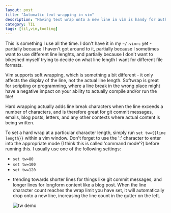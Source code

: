 ```yaml
---
layout: post
title: "Automatic text wrapping in vim"
description: "Having text wrap onto a new line in vim is handy for authoring emails, blog posts and other content"
category: TIL
tags: [til,vim,tooling]
---
```


This is something I use all the time. I don't have it in my `~/.vimrc` yet - partially because I
haven't got around to it, partially because I sometimes want to use different line lenghts, and
partially because I don't want to bikeshed myself trying to decide on what line length I want for
different file formats.

Vim supports soft wrapping, which is something a bit different - it only affects the display of the
line, not the actual line length. Softwrap is great for scripting or programming, where a line break
in the wrong place might have a negative impact on your ability to actually compile and/or run the
file!

Hard wrapping actually adds line break characters when the line exceeds a number of characters, and
is therefore great for git commit messages, emails, blog posts, letters, and any other contexts
where actual content is being written. 

To set a hard wrap at a particular character length, simply run `set tw={{line length}}` within a
vim window. Don't forget to use the ':' character to enter into the appropriate mode (I think this
is called 'command mode'?) before running this. I usually use one of the following settings:

* `set tw=80`
* `set tw=100`
* `set tw=120`

- trending towards shorter lines for things like git commit messages, and longer lines for longform
  content like a blog post. When the line character count reaches the wrap limit you have set, it
  will automatically drop onto a new line, increasing the line count in the gutter on the left.

  ![tw demo](http://g.recordit.co/DmJnHaaUtz.gif)
